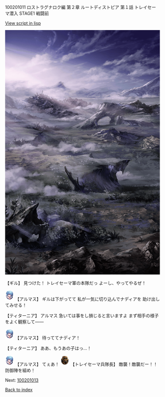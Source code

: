 100201011 ロストラグナロク編 第２章 ルートディストピア 第１話 トレイセーマ潜入 STAGE1 戦闘前

[View script in lisp](../scripts/100201011.txt)

![101_plain_daytime.png](../images/backgrounds/101_plain_daytime.png)

【ギル】
見つけた！
トレイセーマ軍の本隊だっ
よーし、やってやるぜ！

<img src="../images/units/3103811.png" alt="3103811.png" height="34"/>
【アルマス】
ギルは下がってて
私が一気に切り込んでナディアを
助け出してみせる！

【ティターニア】
アルマス
急いては事をし損じると言いますよ
まず相手の様子をよく観察して――

<img src="../images/units/3103811.png" alt="3103811.png" height="34"/>
【アルマス】
待っててナディア！

【ティターニア】
ああ、もうあの子はっ…！

<img src="../images/units/3103811.png" alt="3103811.png" height="34"/>
【アルマス】
てぇあ！

<img src="../images/units/3830007.png" alt="3830007.png" height="34"/>
【トレイセーマ兵隊長】
敵襲！敵襲だー！！
防御陣を組め！


Next: [100201013](100201013.md)

[Back to index](index.md)
